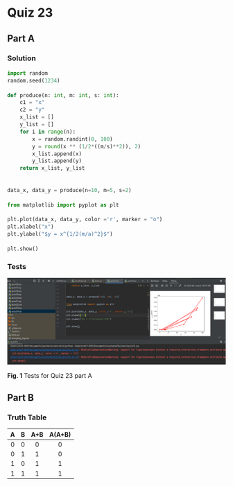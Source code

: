 # Quiz 23
## Part A
### Solution
```.py
import random
random.seed(1234)

def produce(n: int, m: int, s: int):
    c1 = "x"
    c2 = "y"
    x_list = []
    y_list = []
    for i in range(n):
        x = random.randint(0, 100)
        y = round(x ** (1/2*((m/s)**2)), 2)
        x_list.append(x)
        y_list.append(y)
    return x_list, y_list


data_x, data_y = produce(n=10, m=5, s=2)

from matplotlib import pyplot as plt

plt.plot(data_x, data_y, color ='r', marker = "o")
plt.xlabel("x")
plt.ylabel("$y = x^{1/2(m/a)^2}$")

plt.show()
```
### Tests
![](https://github.com/thumulakaru/Unit-2--repo/blob/main/Quizzes/Quiz_023_Tests.png)

**Fig. 1** Tests for Quiz 23 part A
## Part B
### Truth Table

| A | B | A+B | A(A+B) |
|:-:|:-:|:---:|:------:|
| 0 | 0 |  0  |    0   |
| 0 | 1 |  1  |    0   |
| 1 | 0 |  1  |    1   |
| 1 | 1 |  1  |    1   |
